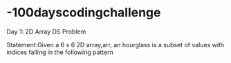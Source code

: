 # -100dayscodingchallenge





Day 1: 2D Array DS Problem 

Statement:Given a 6 x 6 2D array,arr, an hourglass is a subset of values with indices falling in the following pattern
